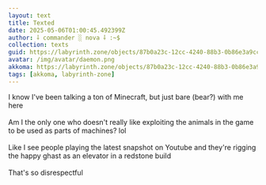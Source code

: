 ```yaml
---
layout: text
title: Texted
date: 2025-05-06T01:00:45.492399Z
author: ⸸ commander ░ nova ⸸ :~$
collection: texts
guid: https://labyrinth.zone/objects/87b0a23c-12cc-4240-88b3-0b86e3a9cca2
avatar: /img/avatar/daemon.png
akkoma: https://labyrinth.zone/objects/87b0a23c-12cc-4240-88b3-0b86e3a9cca2
tags: [akkoma, labyrinth-zone]
---
```


<p>I know I've been talking a ton of Minecraft, but just bare (bear?) with me here<br><br>Am I the only one who doesn't really like exploiting the animals in the game to be used as parts of machines? lol<br><br>Like I see people playing the latest snapshot on Youtube and they're rigging the happy ghast as an elevator in a redstone build<br><br>That's so disrespectful</p>